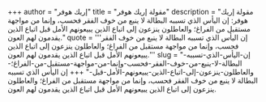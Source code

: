 +++
author = "إريك هوفر"
title = "مقولة إريك هوفر"
description = "مقولة إريك هوفر: إن اليأس الذي تسببه البطالة لا ينبع من خوف الفقر فحسب، وإنما من مواجهة مستقبل من الفراغ؛ والعاطلون ينزعون إلى اتباع الذين يبيعونهم الأمل قبل اتباع الذين يقدمون لهم العون."
quote = '''إن اليأس الذي تسببه البطالة لا ينبع من خوف الفقر فحسب، وإنما من مواجهة مستقبل من الفراغ؛ والعاطلون ينزعون إلى اتباع الذين يبيعونهم الأمل قبل اتباع الذين يقدمون لهم العون.'''
slug = "إن-اليأس-الذي-تسببه-البطالة-لا-ينبع-من-خوف-الفقر-فحسب-وإنما-من-مواجهة-مستقبل-من-الفراغ؛-والعاطلون-ينزعون-إلى-اتباع-الذين-يبيعونهم-الأمل-قبل-"
+++
إن اليأس الذي تسببه البطالة لا ينبع من خوف الفقر فحسب، وإنما من مواجهة مستقبل من الفراغ؛ والعاطلون ينزعون إلى اتباع الذين يبيعونهم الأمل قبل اتباع الذين يقدمون لهم العون.
